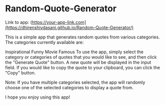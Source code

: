 # Random-Quote-Generator

Link to app: (https://your-app-link.com](https://dhirenshivdasani.github.io/Random-Quote-Generator/)

This is a simple app that generates random quotes from various categories. The categories currently available are:

Inspirational
Funny
Movie
Famous
To use the app, simply select the category or categories of quotes that you would like to see, and then click the "Generate Quote" button. A new quote will be displayed in the input field. If you would like to copy the quote to your clipboard, you can click the "Copy" button.

Note: If you have multiple categories selected, the app will randomly choose one of the selected categories to display a quote from.

I hope you enjoy using this app!
